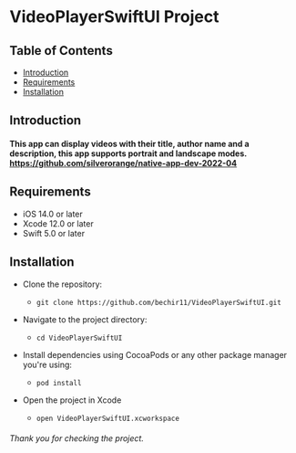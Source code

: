 

# VideoPlayerSwiftUI Project

## Table of Contents

- [Introduction](#introduction)
- [Requirements](#requirements)
- [Installation](#installation)

## Introduction

#### This app can display videos with their title, author name and a description, this app supports portrait and landscape modes. https://github.com/silverorange/native-app-dev-2022-04

## Requirements

- iOS 14.0 or later
- Xcode 12.0 or later
- Swift 5.0 or later

## Installation

- Clone the repository:
  - `git clone https://github.com/bechir11/VideoPlayerSwiftUI.git`

- Navigate to the project directory:
  - `cd VideoPlayerSwiftUI`

- Install dependencies using CocoaPods or any other package manager you're using:
  - `pod install`

- Open the project in Xcode
  - `open VideoPlayerSwiftUI.xcworkspace`

###### Thank you for checking the project.
